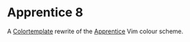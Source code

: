 # Apprentice 8

A [Colortemplate](https://github.com/lifepillar/colortemplate) rewrite of
the [Apprentice](https://github.com/romainl/Apprentice) Vim colour scheme.
